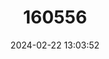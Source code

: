 ---
title: "160556"
category: "Iolaus creta"
draft: false
date: 2024-02-22 13:03:52
languages:
  English: ["Blotched Sapphire"]
---
